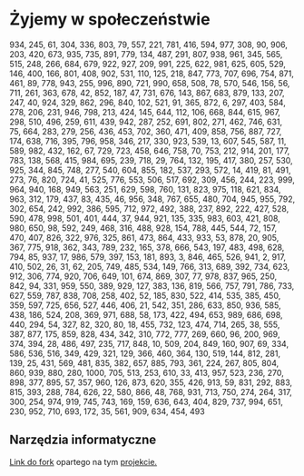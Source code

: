 # Żyjemy w społeczeństwie
934, 245, 61, 304, 336, 803, 79, 557, 221, 781, 416, 594, 977, 308, 90, 906, 203, 420, 673, 935, 735, 891, 779, 134, 487, 291, 807, 938, 961, 345, 565, 515, 248, 266, 684, 679, 922, 927, 209, 991, 225, 622, 981, 625, 605, 529, 146, 400, 166, 801, 408, 902, 531, 110, 125, 218, 847, 773, 707, 696, 754, 871, 461, 89, 778, 943, 255, 996, 890, 721, 990, 658, 508, 78, 570, 546, 156, 56, 711, 261, 363, 678, 42, 852, 187, 47, 731, 676, 143, 867, 683, 879, 133, 207, 247, 40, 924, 329, 862, 296, 840, 102, 521, 91, 365, 872, 6, 297, 403, 584, 278, 206, 231, 946, 798, 213, 424, 145, 644, 112, 106, 668, 844, 615, 967, 298, 510, 496, 259, 611, 439, 942, 287, 252, 691, 802, 271, 462, 746, 631, 75, 664, 283, 279, 256, 436, 453, 702, 360, 471, 409, 858, 756, 887, 727, 174, 638, 716, 395, 796, 958, 346, 217, 330, 923, 539, 13, 607, 545, 587, 11, 589, 982, 432, 162, 67, 729, 723, 458, 646, 758, 70, 753, 212, 914, 201, 177, 783, 138, 568, 415, 984, 695, 239, 718, 29, 764, 132, 195, 417, 380, 257, 530, 925, 344, 845, 748, 277, 540, 604, 855, 182, 537, 293, 572, 14, 419, 81, 491, 273, 76, 820, 724, 41, 525, 776, 553, 506, 517, 692, 309, 456, 244, 223, 999, 964, 940, 168, 949, 563, 251, 629, 598, 760, 131, 823, 975, 118, 621, 834, 963, 312, 179, 437, 83, 435, 46, 956, 348, 767, 655, 480, 704, 945, 955, 792, 302, 654, 242, 992, 386, 595, 712, 972, 492, 388, 237, 892, 222, 427, 528, 590, 478, 998, 501, 401, 444, 37, 944, 921, 135, 335, 983, 603, 421, 808, 980, 650, 98, 592, 249, 468, 316, 488, 928, 154, 788, 445, 544, 72, 157, 470, 407, 826, 322, 976, 325, 861, 473, 864, 433, 933, 53, 878, 20, 905, 367, 775, 918, 362, 343, 789, 232, 165, 378, 666, 543, 197, 483, 498, 628, 794, 85, 937, 17, 986, 579, 397, 153, 181, 893, 3, 846, 465, 526, 941, 2, 917, 410, 502, 26, 31, 62, 205, 749, 485, 534, 149, 766, 313, 689, 392, 734, 623, 912, 306, 774, 920, 706, 649, 101, 674, 869, 307, 77, 978, 837, 965, 250, 842, 94, 331, 959, 550, 389, 929, 127, 383, 136, 819, 566, 757, 791, 786, 733, 627, 559, 787, 838, 708, 258, 402, 52, 185, 830, 522, 414, 535, 385, 450, 359, 597, 725, 656, 527, 446, 406, 21, 542, 351, 286, 633, 850, 936, 585, 438, 186, 524, 208, 369, 971, 688, 58, 173, 422, 494, 653, 989, 686, 698, 440, 294, 54, 327, 82, 320, 80, 18, 455, 732, 123, 474, 714, 265, 38, 555, 387, 877, 175, 859, 828, 434, 342, 310, 772, 777, 269, 660, 96, 200, 969, 374, 394, 28, 486, 497, 235, 717, 848, 10, 509, 204, 849, 160, 907, 69, 334, 586, 536, 516, 349, 429, 321, 129, 366, 460, 364, 130, 519, 144, 812, 281, 139, 25, 431, 569, 481, 835, 382, 657, 885, 793, 361, 224, 267, 805, 804, 860, 939, 880, 280, 1000, 705, 513, 253, 610, 33, 413, 957, 523, 236, 270, 898, 377, 895, 57, 357, 960, 126, 873, 620, 355, 426, 913, 59, 831, 292, 883, 815, 393, 288, 784, 626, 22, 580, 866, 48, 768, 931, 713, 750, 274, 264, 317, 300, 254, 974, 919, 745, 743, 169, 159, 636, 643, 404, 829, 737, 994, 651, 230, 952, 710, 693, 172, 35, 561, 909, 634, 454, 493

## Narzędzia informatyczne
[Link do fork](https://github.com/KlimaJaroslaw/sea-thru) opartego na tym [projekcie.](https://paperswithcode.com/paper/sea-thru-a-method-for-removing-water-from#code)
